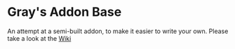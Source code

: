 Gray's Addon Base
=================

An attempt at a semi-built addon, to make it easier to write your own.
Please take a look at the [Wiki](https://github.com/gwx/tome-grayswandir-addon/wiki)